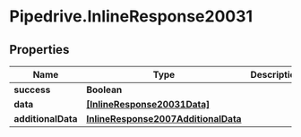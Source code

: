 # Pipedrive.InlineResponse20031

## Properties

Name | Type | Description | Notes
------------ | ------------- | ------------- | -------------
**success** | **Boolean** |  | [optional] 
**data** | [**[InlineResponse20031Data]**](InlineResponse20031Data.md) |  | [optional] 
**additionalData** | [**InlineResponse2007AdditionalData**](InlineResponse2007AdditionalData.md) |  | [optional] 


